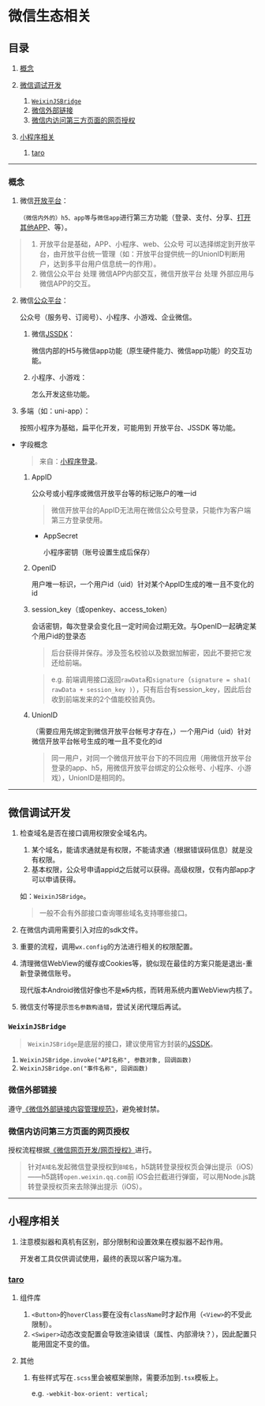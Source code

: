 # 微信生态相关

## 目录
1. [概念](#概念)
1. [微信调试开发](#微信调试开发)

    1. [`WeixinJSBridge`](#weixinjsbridge)
    1. [微信外部链接](#微信外部链接)
    1. [微信内访问第三方页面的网页授权](#微信内访问第三方页面的网页授权)
1. [小程序相关](#小程序相关)

    1. [taro](#taro)

---
### 概念
1. 微信[开放平台](https://open.weixin.qq.com/)：

    `（微信内外的）h5、app等`与`微信app`进行第三方功能（登录、支付、分享、[打开其他APP](https://developers.weixin.qq.com/doc/oplatform/Mobile_App/WeChat_H5_Launch_APP.html)、等）。

>1. 开放平台是基础，APP、小程序、web、公众号 可以选择绑定到开放平台，由开放平台统一管理（如：开放平台提供统一的UnionID判断用户，达到多平台用户信息统一的作用）。
>2. 微信公众平台 处理 微信APP内部交互，微信开放平台 处理 外部应用与微信APP的交互。

2. 微信[公众平台](https://mp.weixin.qq.com/)：

    公众号（服务号、订阅号）、小程序、小游戏、企业微信。

    1. 微信[JSSDK](https://developers.weixin.qq.com/doc/offiaccount/OA_Web_Apps/JS-SDK.html)：

        微信内部的H5与微信app功能（原生硬件能力、微信app功能）的交互功能。
    2. 小程序、小游戏：

        怎么开发这些功能。
3. 多端（如：uni-app）：

    按照小程序为基础，扁平化开发，可能用到 开放平台、JSSDK 等功能。

- 字段概念

    >来自：[小程序登录](https://developers.weixin.qq.com/minigame/dev/guide/open-ability/login.html)。

    1. AppID

        公众号或小程序或微信开放平台等的标记账户的唯一id

        >微信开放平台的AppID无法用在微信公众号登录，只能作为客户端第三方登录使用。

        - AppSecret

            小程序密钥（账号设置生成后保存）
    2. OpenID

        用户唯一标识，一个用户id（uid）针对某个AppID生成的唯一且不变化的id
    3. session_key（或openkey、access_token）

        会话密钥，每次登录会变化且一定时间会过期无效。与OpenID一起确定某个用户id的登录态

        >后台获得并保存。涉及签名校验以及数据加解密，因此不要把它发还给前端。

        >e.g. 前端调用接口返回`rawData`和`signature`（`signature = sha1( rawData + session_key )`），只有后台有session_key，因此后台收到前端发来的2个值能校验真伪。
    4. UnionID

        （需要应用先绑定到微信开放平台帐号才存在，）一个用户id（uid）针对微信开放平台帐号生成的唯一且不变化的id

        >同一用户，对同一个微信开放平台下的不同应用（用微信开放平台登录的app、h5，用微信开放平台绑定的公众帐号、小程序、小游戏），UnionID是相同的。

---
## 微信调试开发
1. 检查域名是否在接口调用权限安全域名内。

    1. 某个域名，能请求通就是有权限，不能请求通（根据错误码信息）就是没有权限。
    2. 基本权限，公众号申请appid之后就可以获得。高级权限，仅有内部app才可以申请获得。

    如：`WeixinJSBridge`。

    >一般不会有外部接口查询哪些域名支持哪些接口。
2. 在微信内调用需要引入对应的sdk文件。
3. 重要的流程，调用`wx.config`的方法进行相关的权限配置。
4. 清理微信WebView的缓存或Cookies等，貌似现在最佳的方案只能是退出-重新登录微信账号。

    现代版本Android微信好像也不是~~x5~~内核，而转用系统内置WebView内核了。
5. 微信支付等提示`签名参数构造错`，尝试关闭代理后再试。

### `WeixinJSBridge`
>`WeixinJSBridge`是底层的接口，建议使用官方封装的[JSSDK](https://developers.weixin.qq.com/doc/offiaccount/OA_Web_Apps/JS-SDK.html)。

1. `WeixinJSBridge.invoke("API名称", 参数对象, 回调函数)`
2. `WeixinJSBridge.on("事件名称", 回调函数)`

### 微信外部链接
遵守[《微信外部链接内容管理规范》](https://weixin.qq.com/cgi-bin/readtemplate?t=weixin_external_links_content_management_specification)，避免被封禁。

### 微信内访问第三方页面的网页授权
授权流程根据[《微信网页开发/网页授权》](https://developers.weixin.qq.com/doc/offiaccount/OA_Web_Apps/Wechat_webpage_authorization.html)进行。

>针对`A域名`发起微信登录授权到`B域名`，h5跳转登录授权页会弹出提示（iOS）——h5跳转`open.weixin.qq.com`前 iOS会拦截进行弹窗，可以用Node.js跳转登录授权页来去除弹出提示（iOS）。

---
## 小程序相关
1. 注意模拟器和真机有区别，部分限制和设置效果在模拟器不起作用。

    开发者工具仅供调试使用，最终的表现以客户端为准。

### [taro](https://github.com/NervJS/taro)
1. 组件库

    1. `<Button>`的`hoverClass`要在没有`className`时才起作用（`<View>`的不受此限制）。
    2. `<Swiper>`动态改变配置会导致渲染错误（属性、内部滑块？），因此配置只能用固定不变的值。
2. 其他

    1. 有些样式写在`.scss`里会被框架删除，需要添加到`.tsx`模板上。

        e.g. `-webkit-box-orient: vertical;`

